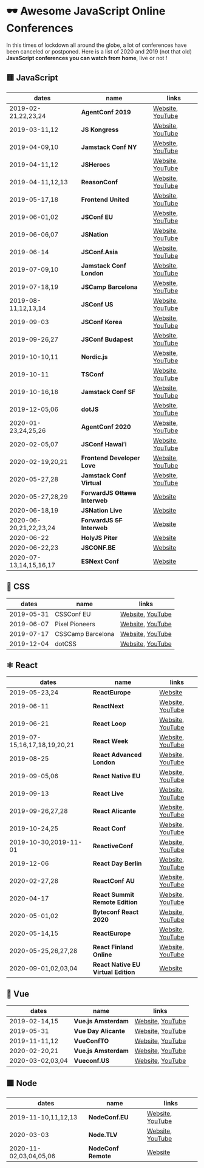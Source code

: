 # 🕶️ Awesome JavaScript Online Conferences

In this times of lockdown all around the globe, a lot of conferences have been canceled or postponed. Here is a list of 2020 and 2019 (not that old) **JavaScript conferences you can watch from home**, live or not !


## 🟨 JavaScript

| dates | name | links |
|---|---|---|
| 2019-02-21,22,23,24 | **AgentConf 2019** | [Website](https://agent.sh/), [YouTube](https://www.youtube.com/playlist?list=PLSKXd3Rrtqz-af7Kseab50uiTzhL0d-0M) |
| 2019-03-11,12 | **JS Kongress** | [Website](https://2019.js-kongress.com/), [YouTube](https://www.youtube.com/playlist?list=PLSKXd3Rrtqz-af7Kseab50uiTzhL0d-0M) |
| 2019-04-09,10 | **Jamstack Conf NY** | [Website](https://2019.jamstackconf.com/nyc/), [YouTube](https://www.youtube.com/playlist?list=PL58Wk5g77lF9_tthBm3jHQJedDvPSURhd) |
| 2019-04-11,12 | **JSHeroes** | [Website](https://jsheroes.io/2019), [YouTube](https://www.youtube.com/playlist?list=PLB9NqTp0uKrR8WFXitMvLMGd-kGGZ4RkX) |
| 2019-04-11,12,13 | **ReasonConf** | [Website](https://www.reason-conf.com/), [YouTube](https://www.youtube.com/playlist?list=PLDLhOs9UV9w8ieADzBeUvv5LGD78r6yTH) |
| 2019-05-17,18 | **Frontend United** | [Website](https://www.frontendunited.org/), [YouTube](https://www.youtube.com/playlist?list=PL7xqy2B8uXNIA5s-1LZm6B2uIMYwyY7nb) |
| 2019-06-01,02 | **JSConf EU** | [Website](https://2019.jsconf.eu/), [YouTube](https://www.youtube.com/playlist?list=PL37ZVnwpeshHwJPVBqEnZild7QHWhdufu) |
| 2019-06-06,07 | **JSNation** | [Website](https://jsnation.com/), [YouTube](https://www.youtube.com/playlist?list=PLfIM4SvaiIyygQEe2WPpENwxIf-0agBr9) |
| 2019-06-14 | **JSConf.Asia**  | [Website](https://2019.jsconf.asia/), [YouTube](https://www.youtube.com/playlist?list=PL37ZVnwpeshEHcw37PA29vZCJRoIER9r3) |
| 2019-07-09,10 | **Jamstack Conf London** | [Website](https://2019.jamstackconf.com/london/), [YouTube](https://www.youtube.com/playlist?list=PL58Wk5g77lF8yBcRouUcOv5dRz0rmDzKD) |
| 2019-07-18,19 | **JSCamp Barcelona** | [Website](https://jscamp.tech/2019), [YouTube](https://www.youtube.com/playlist?list=PLB17qI-lepyi5DeCsXSj5m1BWKsqU2DSP) |
| 2019-08-11,12,13,14 | **JSConf US** | [Website](https://2019.jsconf.us/), [YouTube](https://www.youtube.com/playlist?list=PL37ZVnwpeshEGvbeADo0HKaaTCsC7fk1x) |
| 2019-09-03 | **JSConf Korea** | [Website](https://2019.jsconfkorea.com/en/), [YouTube](https://www.youtube.com/playlist?list=PL37ZVnwpeshGanWnYhTdoFLM2IDF28MaQ) |
| 2019-09-26,27 | **JSConf Budapest** | [Website](https://2019.jsconfbp.com/), [YouTube](https://www.youtube.com/playlist?list=PL37ZVnwpeshEMCvdYDdZ09Sy-toTftWu0) |
| 2019-10-10,11 | **Nordic.js** | [Website](https://nordicjs.com/2019), [YouTube](https://www.youtube.com/playlist?list=PLGP3VO5jDf8x0gh5H7dZ41F0nVDlwDMuy) |
| 2019-10-11 | **TSConf** | [Website](https://tsconf.io/), [YouTube](https://www.youtube.com/playlist?list=PL2z7rCjEG2kumYQw0tl-afLYWUk-kKREB) |
| 2019-10-16,18 | **Jamstack Conf SF** | [Website](https://2019.jamstackconf.com/sf/), [YouTube](https://www.youtube.com/playlist?list=PL58Wk5g77lF_gCGGqbVZMBun9x70yC4o-) |
| 2019-12-05,06 | **dotJS** | [Website](https://www.dotjs.io/), [YouTube](https://www.youtube.com/playlist?list=PLMW8Xq7bXrG5ifmqyUChS9buBfVnoa3wh) |
| 2020-01-23,24,25,26 | **AgentConf 2020** | [Website](https://agent.sh/), [YouTube](https://www.youtube.com/playlist?list=PL02Kht_parVlg-EPMtMjwMFI2N1N7t_HH) |
| 2020-02-05,07 | **JSConf Hawaiʻi** | [Website](https://www.jsconfhi.com/), [YouTube](https://www.youtube.com/playlist?list=PL37ZVnwpeshH-mmcnUNoM7LVyegK27Gm1) |
| 2020-02-19,20,21 | **Frontend Developer Love** | [Website](https://www.frontenddeveloperlove.com/), [YouTube](https://www.youtube.com/playlist?list=PL02pdjMT4gWypMrsa8_787NjIzIuP6s1B) |
| 2020-05-27,28 | **Jamstack Conf Virtual**  | [Website](https://jamstackconf.com/virtual/), [YouTube](https://www.youtube.com/playlist?list=PL58Wk5g77lF8jzqp_1cViDf-WilJsAvqT) |
| 2020-05-27,28,29 | **ForwardJS ~~Ottawa~~ Interweb** | [Website](https://forwardjs.com/ottawa) |
| 2020-06-18,19 | **JSNation Live** | [Website](https://live.jsnation.com/) |
| 2020-06-20,21,22,23,24 | **ForwardJS ~~SF~~ Interweb** | [Website](https://forwardjs.com/sanfrancisco) |
| 2020-06-22 | **HolyJS Piter** | [Website](https://holyjs-piter.ru/en/) |
| 2020-06-22,23 | **JSCONF.BE** | [Website](https://www.jsconf.be/) |
| 2020-07-13,14,15,16,17 | **ESNext Conf** | [Website](https://www.esnextconf.com/) |

## 💄 CSS
| dates | name | links |
|---|---|---|
| 2019-05-31 | CSSConf EU | [Website](https://2019.cssconf.eu/), [YouTube](https://www.youtube.com/playlist?list=PL37ZVnwpeshERVKLkJdt5lpjJ1xqEJc17) |
| 2019-06-07 | Pixel Pioneers | [Website](https://pixelpioneers.co/events/bristol-2019), [YouTube](https://www.youtube.com/playlist?list=PLUjXef3rLwaqP_h0htsP-m1r5JqNBBEIM) |
| 2019-07-17 | CSSCamp Barcelona | [Website](https://csscamp.tech/), [YouTube](https://www.youtube.com/playlist?list=PLieKQVH5zPnXeayueJ4hoBmM0tujPLdyn) |
| 2019-12-04 | dotCSS | [Website](https://www.dotcss.io/), [YouTube](https://www.youtube.com/playlist?list=PLMW8Xq7bXrG7h_ujkOx8wu6kb7vZsvcyv) |


## ⚛️ React

| dates | name | links |
|---|---|---|
| 2019-05-23,24 | **ReactEurope**  | [Website](https://2019.react-europe.org/) | YouTube ([day 1](https://www.youtube.com/playlist?list=PLCC436JpVnK3kcTnPyhcs7QnHK2PKl33D) & [day 2](https://www.youtube.com/playlist?list=PLCC436JpVnK3H8Gm28TuFn2wjL9sj_q_Y)) |
| 2019-06-11 | **ReactNext**  | [Website](https://2019.react-next.com/), [YouTube](https://www.youtube.com/playlist?list=PLMYVq3z1QxSrtc-VmYeAoBwVJZFYMkovU) |
| 2019-06-21 | **React Loop**  | [Website](https://reactloop.com/), [YouTube](https://www.youtube.com/playlist?list=PLha5lSFLEhMPLJDDgUDysXDbHoioCjYuu) |
| 2019-07-15,16,17,18,19,20,21 | **React Week** | [Website](http://reactweek.nyc/), [YouTube](https://www.youtube.com/playlist?list=PLfLd0w7EWcQmOjlPQHtX34k6A-Px7-pEW) |
| 2019-08-25 | **React Advanced London** | [Website](https://reactadvanced.com/2019), [YouTube](https://www.youtube.com/playlist?list=PLNBNS7NRGKMH7yfpYQD4TrFV25SMOCIPM) |
| 2019-09-05,06 | **React Native EU** | [Website](https://www.react-native.eu/), [YouTube](https://www.youtube.com/playlist?list=PLZ3MwD-soTTHy9_88QPLF8DEJkvoB5Tl-) |
| 2019-09-13 | **React Live** | [Website](https://www.reactlive.nl/), [YouTube](https://www.youtube.com/playlist?list=PL02pdjMT4gWxG9wMNFMoZgOKRtXIqz2zT) |
| 2019-09-26,27,28 | **React Alicante** | [Website](https://reactalicante.es/), [YouTube](https://www.youtube.com/playlist?list=PLd7nkr8mN0sXzUbHXi-K-HbSwKg6lsqLS) |
| 2019-10-24,25 | **React Conf** | [Website](http://conf.reactjs.org/), [YouTube](https://www.youtube.com/playlist?list=PLPxbbTqCLbGHPxZpw4xj_Wwg8-fdNxJRh) |
| 2019-10-30,2019-11-01 | **ReactiveConf** | [Website](https://2019.reactiveconf.com/), [YouTube](https://www.youtube.com/playlist?list=PLa2ZZ09WYepO3McQsvnZy1fvA18YSU7_v) |
| 2019-12-06 | **React Day Berlin** | [Website](https://reactday.berlin/), [YouTube](https://www.youtube.com/playlist?list=PLNBNS7NRGKMH-zMH-MG7wSszTThAKFi3S) |
| 2020-02-27,28 | **ReactConf AU** | [Website](https://reactconfau.com/), [YouTube](https://www.youtube.com/playlist?list=PLMY9nrA_sDPrVDt46wA15QuAIoAcfBI-N)  |
| 2020-04-17 | **React Summit Remote Edition** | [Website](https://remote.reactsummit.com/), [YouTube](https://www.youtube.com/playlist?list=PLNBNS7NRGKMGCBNebw8xkpkq_lhgPoIzR) |
| 2020-05-01,02 | **Byteconf React 2020** | [Website](https://www.bytesized.xyz/react-2020), [YouTube](https://www.youtube.com/playlist?list=PLH_Crma-Dc9OwLsglv7uP13JUM3uP6STx) |
| 2020-05-14,15 | **ReactEurope**  | [Website](https://www.react-europe.org/), [YouTube](https://www.youtube.com/playlist?list=PLCC436JpVnK0Q4WHoB85ZYBwcCyTaMgAl) |
| 2020-05-25,26,27,28 | **React Finland Online** | [Website](https://react-finland.fi/), [YouTube](https://www.youtube.com/watch?v=sN01JuUIrsw) |
| 2020-09-01,02,03,04 | **React Native EU Virtual Edition** | [Website](https://www.react-native.eu/) |


## 🔽 Vue

| dates | name | links |
|---|---|---|
| 2019-02-14,15 | **Vue.js Amsterdam** | [Website](https://www.vuejs.amsterdam/), [YouTube](https://www.youtube.com/playlist?list=PLCxzy-hmQq9ECHOwbRrbBx0VEoqWM02CA) |
| 2019-05-31 | **Vue Day Alicante** | [Website](https://vueday.org/), [YouTube](https://www.youtube.com/playlist?list=PLovB_ctuPuc5wiToTn98vxvN1_nhWSNUO) |
| 2019-11-11,12 | **VueConfTO** | [Website](https://2019.vuetoronto.com/), [YouTube](https://www.youtube.com/playlist?list=PLRxahvbQSa_uDvlWBFAsaFdVx1DyXkZ6S) |
| 2020-02-20,21 | **Vue.js Amsterdam** | [Website](https://www.vuejs.amsterdam/), [YouTube](https://www.youtube.com/playlist?list=PLCxzy-hmQq9FnnpckFDeDtbpsUqxdheQn) |
| 2020-03-02,03,04 | **Vueconf.US** | [Website](http://vueconf.us/), [YouTube](https://www.youtube.com/playlist?list=PLJNLwTPak6dgjZQOa9jroWZF4Ze9jlEZL) |


## 🟩 Node

| dates | name | links |
|---|---|---|
| 2019-11-10,11,12,13 | **NodeConf.EU** | [Website](https://www.nodeconf.eu/), [YouTube](https://www.youtube.com/playlist?list=PL0CdgOSSGlBbkVfya8-yyhVsaiTx2GKXF) |
| 2020-03-03 | **Node.TLV** | [Website](https://www.nodetlv.com/), [YouTube](https://www.youtube.com/playlist?list=PLrMJuhj99E6BWVrWbdZqs4OC1GYFy46Ay) |
| 2020-11-02,03,04,05,06 | **NodeConf Remote** | [Website](https://www.nodeconf.eu/) |
